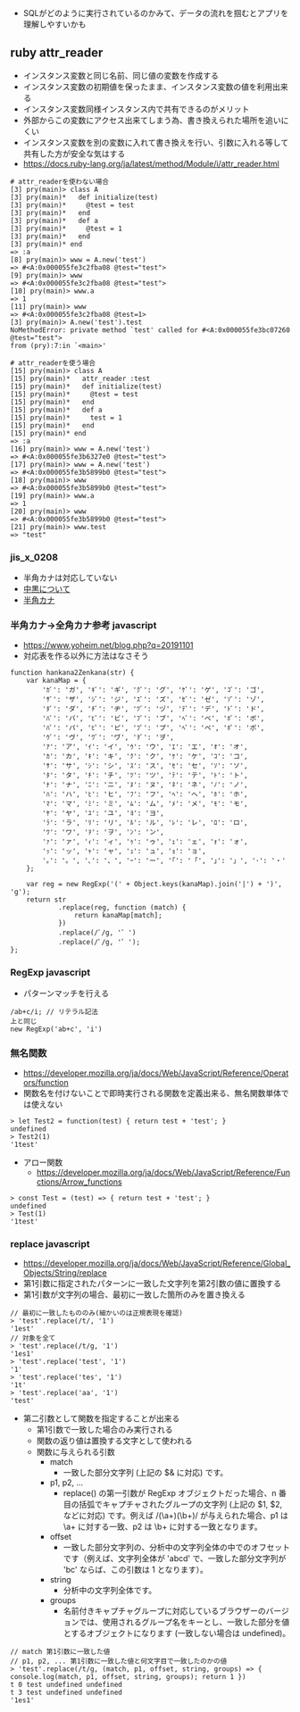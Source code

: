 - SQLがどのように実行されているのかみて、データの流れを掴むとアプリを理解しやすいかも

## ruby attr_reader
- インスタンス変数と同じ名前、同じ値の変数を作成する
- インスタンス変数の初期値を保ったまま、インスタンス変数の値を利用出来る
- インスタンス変数同様インスタンス内で共有できるのがメリット
- 外部からこの変数にアクセス出来てしまう為、書き換えられた場所を追いにくい
- インスタンス変数を別の変数に入れて書き換えを行い、引数に入れる等して共有した方が安全な気はする
- https://docs.ruby-lang.org/ja/latest/method/Module/i/attr_reader.html
```
# attr_readerを使わない場合
[3] pry(main)> class A
[3] pry(main)*   def initialize(test)
[3] pry(main)*     @test = test
[3] pry(main)*   end
[3] pry(main)*   def a
[3] pry(main)*     @test = 1
[3] pry(main)*   end
[3] pry(main)* end
=> :a
[8] pry(main)> www = A.new('test')
=> #<A:0x000055fe3c2fba08 @test="test">
[9] pry(main)> www
=> #<A:0x000055fe3c2fba08 @test="test">
[10] pry(main)> www.a
=> 1
[11] pry(main)> www
=> #<A:0x000055fe3c2fba08 @test=1>
[3] pry(main)> A.new('test').test
NoMethodError: private method `test' called for #<A:0x000055fe3bc07260 @test="test">
from (pry):7:in `<main>'

# attr_readerを使う場合
[15] pry(main)> class A
[15] pry(main)*   attr_reader :test
[15] pry(main)*   def initialize(test)
[15] pry(main)*     @test = test
[15] pry(main)*   end
[15] pry(main)*   def a
[15] pry(main)*     test = 1
[15] pry(main)*   end
[15] pry(main)* end
=> :a
[16] pry(main)> www = A.new('test')
=> #<A:0x000055fe3b6327e0 @test="test">
[17] pry(main)> www = A.new('test')
=> #<A:0x000055fe3b5899b0 @test="test">
[18] pry(main)> www
=> #<A:0x000055fe3b5899b0 @test="test">
[19] pry(main)> www.a
=> 1
[20] pry(main)> www
=> #<A:0x000055fe3b5899b0 @test="test">
[21] pry(main)> www.test
=> "test"
```


### jis_x_0208
- 半角カナは対応していない
- [中黒について](https://ja.wikipedia.org/wiki/%E4%B8%AD%E9%BB%92)
- [半角カナ](https://ja.wikipedia.org/wiki/%E5%8D%8A%E8%A7%92%E3%82%AB%E3%83%8A)

### 半角カナ→全角カナ参考 javascript
- https://www.yoheim.net/blog.php?q=20191101
- 対応表を作る以外に方法はなさそう
```
function hankana2Zenkana(str) {
    var kanaMap = {
        'ｶﾞ': 'ガ', 'ｷﾞ': 'ギ', 'ｸﾞ': 'グ', 'ｹﾞ': 'ゲ', 'ｺﾞ': 'ゴ',
        'ｻﾞ': 'ザ', 'ｼﾞ': 'ジ', 'ｽﾞ': 'ズ', 'ｾﾞ': 'ゼ', 'ｿﾞ': 'ゾ',
        'ﾀﾞ': 'ダ', 'ﾁﾞ': 'ヂ', 'ﾂﾞ': 'ヅ', 'ﾃﾞ': 'デ', 'ﾄﾞ': 'ド',
        'ﾊﾞ': 'バ', 'ﾋﾞ': 'ビ', 'ﾌﾞ': 'ブ', 'ﾍﾞ': 'ベ', 'ﾎﾞ': 'ボ',
        'ﾊﾟ': 'パ', 'ﾋﾟ': 'ピ', 'ﾌﾟ': 'プ', 'ﾍﾟ': 'ペ', 'ﾎﾟ': 'ポ',
        'ｳﾞ': 'ヴ', 'ﾜﾞ': 'ヷ', 'ｦﾞ': 'ヺ',
        'ｱ': 'ア', 'ｲ': 'イ', 'ｳ': 'ウ', 'ｴ': 'エ', 'ｵ': 'オ',
        'ｶ': 'カ', 'ｷ': 'キ', 'ｸ': 'ク', 'ｹ': 'ケ', 'ｺ': 'コ',
        'ｻ': 'サ', 'ｼ': 'シ', 'ｽ': 'ス', 'ｾ': 'セ', 'ｿ': 'ソ',
        'ﾀ': 'タ', 'ﾁ': 'チ', 'ﾂ': 'ツ', 'ﾃ': 'テ', 'ﾄ': 'ト',
        'ﾅ': 'ナ', 'ﾆ': 'ニ', 'ﾇ': 'ヌ', 'ﾈ': 'ネ', 'ﾉ': 'ノ',
        'ﾊ': 'ハ', 'ﾋ': 'ヒ', 'ﾌ': 'フ', 'ﾍ': 'ヘ', 'ﾎ': 'ホ',
        'ﾏ': 'マ', 'ﾐ': 'ミ', 'ﾑ': 'ム', 'ﾒ': 'メ', 'ﾓ': 'モ',
        'ﾔ': 'ヤ', 'ﾕ': 'ユ', 'ﾖ': 'ヨ',
        'ﾗ': 'ラ', 'ﾘ': 'リ', 'ﾙ': 'ル', 'ﾚ': 'レ', 'ﾛ': 'ロ',
        'ﾜ': 'ワ', 'ｦ': 'ヲ', 'ﾝ': 'ン',
        'ｧ': 'ァ', 'ｨ': 'ィ', 'ｩ': 'ゥ', 'ｪ': 'ェ', 'ｫ': 'ォ',
        'ｯ': 'ッ', 'ｬ': 'ャ', 'ｭ': 'ュ', 'ｮ': 'ョ',
        '｡': '。', '､': '、', 'ｰ': 'ー', '｢': '「', '｣': '」', '･': '・'
    };

    var reg = new RegExp('(' + Object.keys(kanaMap).join('|') + ')', 'g');
    return str
            .replace(reg, function (match) {
                return kanaMap[match];
            })
            .replace(/ﾞ/g, '゛')
            .replace(/ﾟ/g, '゜');
};
```

### RegExp javascript
- パターンマッチを行える
```
/ab+c/i; // リテラル記法
上と同じ
new RegExp('ab+c', 'i')
```

### 無名関数
- https://developer.mozilla.org/ja/docs/Web/JavaScript/Reference/Operators/function
- 関数名を付けないことで即時実行される関数を定義出来る、無名関数単体では使えない
```
> let Test2 = function(test) { return test + 'test'; }
undefined
> Test2(1)
'1test'
```
- アロー関数
  - https://developer.mozilla.org/ja/docs/Web/JavaScript/Reference/Functions/Arrow_functions
```
> const Test = (test) => { return test + 'test'; }
undefined
> Test(1)
'1test'
```

### replace javascript
- https://developer.mozilla.org/ja/docs/Web/JavaScript/Reference/Global_Objects/String/replace
- 第1引数に指定されたパターンに一致した文字列を第2引数の値に置換する
- 第1引数が文字列の場合、最初に一致した箇所のみを置き換える
```
// 最初に一致したもののみ(細かいのは正規表現を確認)
> 'test'.replace(/t/, '1')
'1est'
// 対象を全て
> 'test'.replace(/t/g, '1')
'1es1'
> 'test'.replace('test', '1')
'1'
> 'test'.replace('tes', '1')
'1t'
> 'test'.replace('aa', '1')
'test'
```
- 第二引数として関数を指定することが出来る
  - 第1引数で一致した場合のみ実行される
  - 関数の返り値は置換する文字として使われる
  - 関数に与えられる引数
    - match
      - 一致した部分文字列 (上記の $& に対応) です。
    - p1, p2, ...
      - replace() の第一引数が RegExp オブジェクトだった場合、n 番目の括弧でキャプチャされたグループの文字列 (上記の $1, $2, などに対応) です。例えば /(\a+)(\b+)/ が与えられた場合、p1 は \a+ に対する一致、p2 は \b+ に対する一致となります。
    - offset
      - 一致した部分文字列の、分析中の文字列全体の中でのオフセットです（例えば、文字列全体が 'abcd' で、一致した部分文字列が 'bc' ならば、この引数は 1 となります）。
    - string
      - 分析中の文字列全体です。
    - groups
      - 名前付きキャプチャグループに対応しているブラウザーのバージョンでは、使用されるグループ名をキーとし、一致した部分を値とするオブジェクトになります (一致しない場合は undefined)。
```
// match 第1引数に一致した値
// p1, p2, ... 第1引数に一致した値と何文字目で一致したのかの値
> 'test'.replace(/t/g, (match, p1, offset, string, groups) => { console.log(match, p1, offset, string, groups); return 1 })
t 0 test undefined undefined
t 3 test undefined undefined
'1es1'
```
